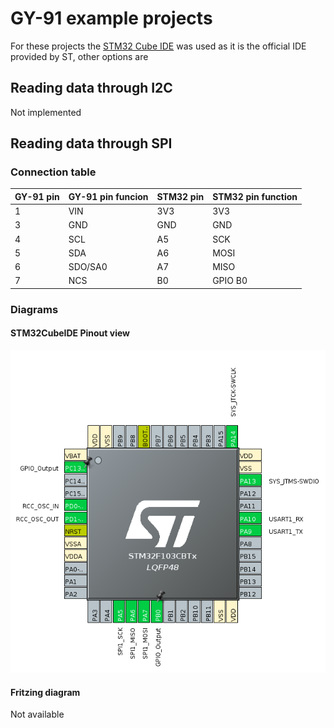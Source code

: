 # GY-91 example projects

For these projects the [STM32 Cube IDE](https://www.st.com/en/development-tools/stm32cubeide.html) was used as it is the official IDE provided by ST, other options are 

## Reading data through I2C

Not implemented

## Reading data through SPI

### Connection table

| GY-91 pin | GY-91 pin funcion | STM32 pin | STM32 pin function |
|-----------|-------------------|-----------|--------------------|
| 1         | VIN               | 3V3       | 3V3                |
| 3         | GND               | GND       | GND                |
| 4         | SCL               | A5        | SCK                |
| 5         | SDA               | A6        | MOSI               |
| 6         | SDO/SA0           | A7        | MISO               |
| 7         | NCS               | B0        | GPIO B0            |

### Diagrams

#### STM32CubeIDE Pinout view

<img src="./Sketches/STM32-GY91-SPI_stm32cubeide.png" alt="Connection diagram" width="600">

#### Fritzing diagram

Not available

